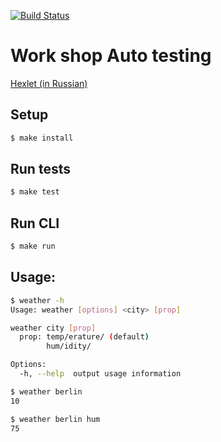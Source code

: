 [![Build Status](https://travis-ci.com/DK-2013/workshop-testing-cli.svg?branch=master)](https://travis-ci.com/DK-2013/workshop-testing-cli)

##
# Work shop Auto testing
[Hexlet (in Russian)](https://ru.hexlet.io/pages/about?utm_source=github&utm_medium=link&utm_campaign=nodejs-package)
##

## Setup

```sh
$ make install
```

## Run tests

```sh
$ make test
```

## Run CLI
```sh
$ make run
```

## Usage:

```sh
$ weather -h
Usage: weather [options] <city> [prop]

weather city [prop]
  prop: temp/erature/ (default)
        hum/idity/

Options:
  -h, --help  output usage information

$ weather berlin
10

$ weather berlin hum
75
```